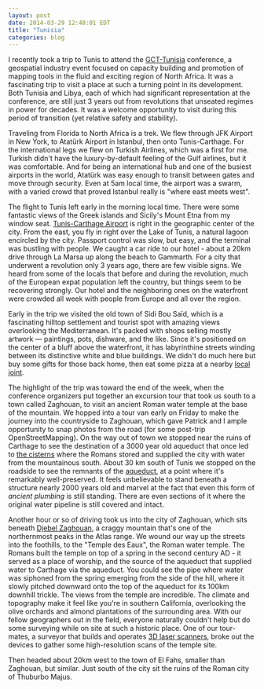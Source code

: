 ```yaml
---
layout: post
date: 2014-03-29 12:48:01 EDT
title: "Tunisia"
categories: blog
---
```


I recently took a trip to Tunis to attend the [GCT-Tunisia](http://gct-tunisia.com/) conference, a geospatial industry event focused on capacity building and promotion of mapping tools in the fluid and exciting region of North Africa. It was a fascinating trip to visit a place at such a turning point in its development. Both Tunisia and Libya, each of which had significant representation at the conference, are still just 3 years out from revolutions that unseated regimes in power for decades. It was a welcome opportunity to visit during this period of transition (yet relative safety and stability).

Traveling from Florida to North Africa is a trek. We flew through JFK Airport in New York, to Atatürk Airport in Istanbul, then onto Tunis-Carthage. For the international legs we flew on Turkish Airlines, which was a first for me. Turkish didn't have the luxury-by-default feeling of the Gulf airlines, but it was comfortable. And for being an international hub and one of the busiest airports in the world, Atatürk was easy enough to transit between gates and move through security. Even at 5am local time, the airport was a swarm, with a varied crowd that proved Istanbul really is "where east meets west".

The flight to Tunis left early in the morning local time. There were some fantastic views of the Greek islands and Sicily's Mount Etna from my window seat. [Tunis-Carthage Airport](http://en.wikipedia.org/wiki/Tunis-Carthage_International_Airport) is right in the geographic center of the city. From the east, you fly in right over the Lake of Tunis, a natural lagoon encircled by the city. Passport control was slow, but easy, and the terminal was bustling with people. We caught a car ride to our hotel - about a 20km drive through La Marsa up along the beach to Gammarth. For a city that underwent a revolution only 3 years ago, there are few visible signs. We heard from some of the locals that before and during the revolution, much of the European expat population left the country, but things seem to be recovering strongly. Our hotel and the neighboring ones on the waterfront were crowded all week with people from Europe and all over the region.

Early in the trip we visited the old town of Sidi Bou Saïd, which is a fascinating hilltop settlement and tourist spot with amazing views overlooking the Mediterranean. It's packed with shops selling mostly artwork &mdash; paintings, pots, dishware, and the like. Since it's positioned on the center of a bluff above the waterfront, it has labyrinthine streets winding between its distinctive white and blue buildings. We didn't do much here but buy some gifts for those back home, then eat some pizza at a nearby [local joint](https://foursquare.com/v/lazur-carthago-%D8%AA%D9%88%D9%86%D8%B3/4e663e89e4cdf1e2c0e69752).

The highlight of the trip was toward the end of the week, when the conference organizers put together an excursion tour that took us south to a town called Zaghouan, to visit an ancient Roman water temple at the base of the mountain. We hopped into a tour van early on Friday to make the journey into the countryside to Zaghouan, which gave Patrick and I ample opportunity to snap photos from the road (for some post-trip OpenStreetMapping). On the way out of town we stopped near the ruins of Carthage to see the destination of a 3000 year old aqueduct that once led to [the cisterns](https://goo.gl/maps/xezzq) where the Romans stored and supplied the city with water from the mountainous south. About 30 km south of Tunis we stopped on the roadside to see the remnants of the [aqueduct](http://www.historvius.com/the-zaghouan-aqueduct-1615/), at a point where it's remarkably well-preserved. It feels unbelievable to stand beneath a structure nearly 2000 years old and marvel at the fact that even this form of _ancient plumbing_ is still standing. There are even sections of it where the original water pipeline is still covered and intact.

Another hour or so of driving took us into the city of Zaghouan, which sits beneath [Djebel Zaghouan](http://en.wikipedia.org/wiki/Djebel_Zaghouan), a craggy mountain that's one of the northernmost peaks in the Atlas range. We wound our way up the  streets into the foothills, to the "Temple des Eaux", the Roman water temple. The Romans built the temple on top of a spring in the second century AD - it served as a place of worship, and the source of the aqueduct that supplied water to Carthage via the aqueduct. You could see the pipe where water was siphoned from the spring emerging from the side of the hill, where it slowly pitched downward onto the top of the aqueduct for its 100km downhill trickle. The views from the temple are incredible. The climate and topography make it feel like you're in southern California, overlooking the olive orchards and almond plantations of the surrounding area. With our fellow geographers out in the field, everyone naturally couldn't help but do some surveying while on site at such a historic place. One of our tour-mates, a surveyor that builds and operates [3D laser scanners](http://www.zf-laser.com/Products.8.0.html?&L=1), broke out the devices to gather some high-resolution scans of the temple site. 

Then headed about 20km west to the town of El Fahs, smaller than Zaghouan, but similar. Just south of the city sit the ruins of the Roman city of Thuburbo Majus.